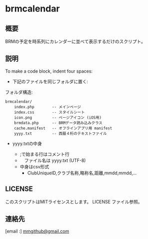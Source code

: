 # brmcalendar

## 概要

BRMの予定を時系列にカレンダーに並べて表示するだけのスクリプト。

## 説明

To make a code block, indent four spaces:



* 下記のファイルを同じフォルダに置く:

フォルダ構造:

    brmcalendar/
        index.php        -- メインページ
        index.css        -- スタイルシート
        icon.png         -- ページアイコン (iOS用)
        brmdata.php      -- BRMデータ読み込みクラス
        cache.manifest   -- オフラインアプリ用 manifest
        yyyy.txt         -- 西暦４桁のテキストファイル

* yyyy.txtの中身

    - ;で始まる行はコメント行
    - 　ファイル名は yyyy.txt (UTF-8)
    - 中身はcsv形式
       -  ClubUniqueID,クラブ名称,略称名,距離,mmdd,mmdd,...


## LICENSE

このスクリプトはMITライセンスとします。
LICENSE ファイル参照。


## 連絡先

[email :] mmgithub@gmail.com
